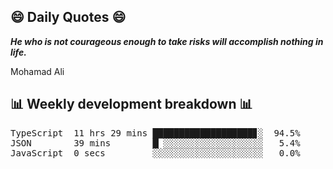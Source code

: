 ## 😄 Daily Quotes 😄

_**He who is not courageous enough to take risks will accomplish nothing in life.**_

Mohamad Ali



## 📊 Weekly development breakdown 📊

<pre>TypeScript  11 hrs 29 mins ███████████████████▊░  94.5%
JSON        39 mins        █▏░░░░░░░░░░░░░░░░░░░   5.4%
JavaScript  0 secs         ░░░░░░░░░░░░░░░░░░░░░   0.0%</pre>
